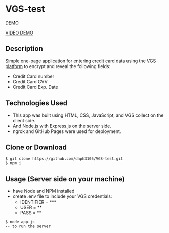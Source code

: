 # VGS-test

[DEMO](https://daph3105.github.io/VGS-test/)

[VIDEO DEMO](https://www.youtube.com/watch?v=2_6yA7Lnf0I)


## Description

Simple one-page application for entering credit card data using the [VGS platform](https://www.verygoodsecurity.com/) to encrypt and reveal the following fields:
- Credit Card number
- Credit Card CVV
- Credit Card Exp. Date

## Technologies Used
- This app was built using HTML, CSS, JavaScript, and VGS collect on the client side.
- And Node.js with Express.js on the server side.
- ngrok and GitHub Pages were used for deployment.

## Clone or Download
```
$ git clone https://github.com/daph3105/VGS-test.git
$ npm i
```

## Usage (Server side on your machine)
- have Node and NPM installed
- create .env file to include your VGS credentials:
  - IDENTIFIER = ***
  - USER = **
  - PASS = **
 ```
 $ node app.js 
 -- to run the server
 ```


